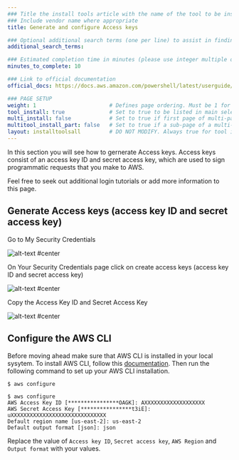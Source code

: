 ```yaml
---
### Title the install tools article with the name of the tool to be installed
### Include vendor name where appropriate
title: Generate and configure Access keys

### Optional additional search terms (one per line) to assist in finding the article
additional_search_terms:

### Estimated completion time in minutes (please use integer multiple of 5)
minutes_to_complete: 10

### Link to official documentation
official_docs: https://docs.aws.amazon.com/powershell/latest/userguide/pstools-appendix-sign-up.html https://docs.aws.amazon.com/cli/latest/userguide/cli-configure-quickstart.html

### PAGE SETUP
weight: 1                       # Defines page ordering. Must be 1 for first (or only) page.
tool_install: true              # Set to true to be listed in main selection page, else false
multi_install: false            # Set to true if first page of multi-page article, else false
multitool_install_part: false   # Set to true if a sub-page of a multi-page article, else false
layout: installtoolsall         # DO NOT MODIFY. Always true for tool install articles
---
```


In this section you will see how to gernerate Access keys. Access keys consist of an access key ID and secret access key, which are used to sign programmatic requests that you make to AWS.

Feel free to seek out additional login tutorials or add more information to this page.

## Generate Access keys (access key ID and secret access key)

Go to My Security Credentials

![alt-text #center](https://user-images.githubusercontent.com/87687468/190137370-87b8ca2a-0b38-4732-80fc-3ea70c72e431.png "Security credentials")

On Your Security Credentials page click on create access keys (access key ID and secret access key)

![alt-text #center](https://user-images.githubusercontent.com/87687468/190137925-c725359a-cdab-468f-8195-8cce9c1be0ae.png "Access keys")

Copy the Access Key ID and Secret Access Key

![alt-text #center](https://user-images.githubusercontent.com/87687468/190138349-7cc0007c-def1-48b7-ad1e-4ee5b97f4b90.png "Copy keys")

## Configure the AWS CLI

Before moving ahead make sure that AWS CLI is installed in your local sysytem. To install AWS CLI, follow this [documentation](/install-guides/aws-cli). Then run the following command to set up your AWS CLI installation.

```console
$ aws configure
```

```output
$ aws configure
AWS Access Key ID [****************OAGK]: AXXXXXXXXXXXXXXXXXXX
AWS Secret Access Key [****************t3iE]: uXXXXXXXXXXXXXXXXXXXXXXXXXXXXXX
Default region name [us-east-2]: us-east-2
Default output format [json]: json
```

Replace the value of `Access key ID`, `Secret access key`, `AWS Region` and `Output format` with your values.
